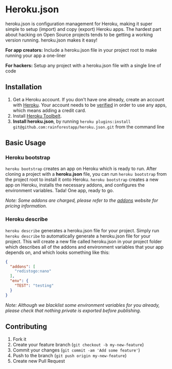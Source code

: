 # Heroku.json

heroku.json is configuration management for Heroku, making it super simple to setup (import) and copy (export) Heroku apps. The hardest part about hacking on Open Source projects tends to be getting a working version running. heroku.json makes it easy!

__For app creators:__ Include a heroku.json file in your project root to make running your app a one-liner

__For hackers:__ Setup any project with a heroku.json file with a single line of code

## Installation

1. Get a Heroku account. If you don't have one already, create an account with [Heroku](https://api.heroku.com/signup). Your account needs to be [verified](https://dashboard.heroku.com/account) in order to use any apps, which means adding a credit card.
2. Install [Heroku Toolbelt](https://toolbelt.heroku.com/).
3. __Install heroku.json__, by running ```heroku plugins:install git@github.com:rainforestapp/heroku.json.git``` from the command line

## Basic Usage

### Heroku bootstrap

```heroku bootstrap``` creates an app on Heroku which is ready to run. After cloning a project with a __heroku.json__ file, you can run ```heroku bootstrap``` from the project root to install it onto Heroku. ```heroku bootstrap``` creates a new app on Heroku, installs the necessary addons, and configures the environment variables. Tada! One app, ready to go.

_Note: Some addons are charged, please refer to the [addons](https://addons.heroku.com/) website for pricing information._

### Heroku describe

```heroku describe``` generates a heroku.json file for your project. Simply run ```heroku describe``` to automatically generate a heroku.json file for your project. This will create a new file called heroku.json in your project folder which describes all of the addons and environment variables that your app depends on, and which looks something like this:

```json
{
  "addons": [
    "redistogo:nano"
  ],
  "env": {
    "TEST": "testing"
  }
}
```

_Note: Although we blacklist some environment variables for you already, please check that nothing private is exported before publishing._

## Contributing

1. Fork it
2. Create your feature branch (`git checkout -b my-new-feature`)
3. Commit your changes (`git commit -am 'Add some feature'`)
4. Push to the branch (`git push origin my-new-feature`)
5. Create new Pull Request
